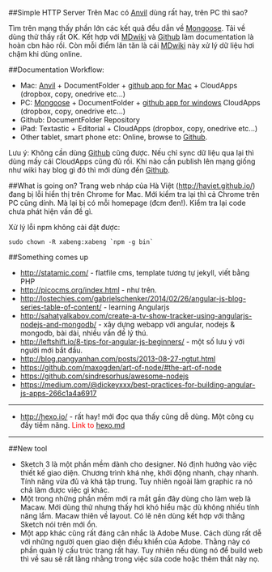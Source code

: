 ##Simple HTTP Server <i class="fa fa-smile-o"></i>
Trên Mac có [Anvil] dùng rất hay, trên PC thì sao?

Tìm trên mạng thấy phần lớn các kết quả đều dẫn về [Mongoose]. Tải về dùng thử thấy rất OK. Kết hợp với [MDwiki] và [Github] làm documentation là hoàn cbn hảo rồi. Còn mỗi điểm lăn tăn là cái [MDwiki] này xử lý dữ liệu hơi chậm khi dùng online. 

##Documentation Workflow: <i class="fa fa-book"></i>
- Mac: [Anvil] + DocumentFolder + [github app for Mac](https://mac.github.com/) + CloudApps (dropbox, copy, onedrive etc...)
- PC: [Mongoose] + DocumentFolder + [github app for windows](https://windows.github.com/) CloudApps (dropbox, copy, onedrive etc...)
- Github: DocumentFolder Repository
- iPad: Textastic + Editorial + CloudApps (dropbox, copy, onedrive etc...)
- Other tablet, smart phone etc: Online, browse to [Github].

Lưu ý: Không cần dùng [Github] cũng được. Nếu chỉ sync dữ liệu qua lại thì dùng mấy cái CloudApps cũng đủ rồi. Khi nào cần publish lên mạng giống như wiki hay blog gì đó thì mới dùng đến [Github].

[Mongoose]: https://code.google.com/p/mongoose/
[MDwiki]: http://dynalon.github.io/mdwiki/#!index.md
[Anvil]: http://anvilformac.com/
[Github]: http://github.com

##What is going on? <i class="fa fa-thumbs-o-down"></i>
Trang web nháp của Hà Việt (http://haviet.github.io/) đang bị lỗi hiển thị trên Chrome for Mac. Mới kiểm tra lại thì cả Chrome trên PC cũng dính. Mà lại bị có mỗi homepage (đcm đen!). Kiểm tra lại code chưa phát hiện vấn đề gì.

Xử lý lỗi npm không cài đặt được:

    sudo chown -R xabeng:xabeng `npm -g bin`

##Something comes up <i class="fa fa-bookmark-o"></i>
- http://statamic.com/ - flatfile cms, template tương tự jekyll, viết bằng PHP
- http://picocms.org/index.html - như trên.
- http://lostechies.com/gabrielschenker/2014/02/26/angular-js-blog-series-table-of-content/ - learning Angularjs
- http://sahatyalkabov.com/create-a-tv-show-tracker-using-angularjs-nodejs-and-mongodb/ - xây dựng webapp với angular, nodejs & mongodb, bài dài, nhiều vấn đề lý thú.
- http://leftshift.io/8-tips-for-angular-js-beginners/ - một số lưu ý với người mới bắt đầu.
- http://blog.pangyanhan.com/posts/2013-08-27-ngtut.html
- https://github.com/maxogden/art-of-node/#the-art-of-node
- https://github.com/sindresorhus/awesome-nodejs
- https://medium.com/@dickeyxxx/best-practices-for-building-angular-js-apps-266c1a4a6917

---

- http://hexo.io/ - rất hay! mới đọc qua thấy cũng dễ dùng. Một công cụ đầy tiềm năng. <span style="color:red;">Link to</span> [hexo.md](stories/hexo.md)

---

##New tool <i class="fa fa-pencil-square-o"></i>
- Sketch 3 là một phần mềm dành cho designer. Nó định hướng vào việc thiết kế giao diện. Chương trình khá nhẹ, khởi động nhanh, chạy nhanh. Tính năng vừa đủ và khá tập trung. Tuy nhiên ngoài làm graphic ra nó chả làm được việc gì khác.
- Một trong những phần mềm mới ra mắt gần đây dùng cho làm web là Macaw. Mới dùng thử nhưng thấy hơi khó hiểu mặc dù không nhiều tính năng lắm. Macaw thiên về layout. Có lẽ nên dùng kết hợp với thằng Sketch nói trên mới ổn.
- Một app khác cũng rất đáng cân nhắc là Adobe Muse. Cách dùng rất dễ với những người quen giao diện điều khiển của Adobe. Thằng này có phần quản lý cấu trúc trang rất hay. Tuy nhiên nếu dùng nó để build web thì về sau sẽ rất lằng nhằng trong việc sửa code hoặc thêm thắt này nọ.
